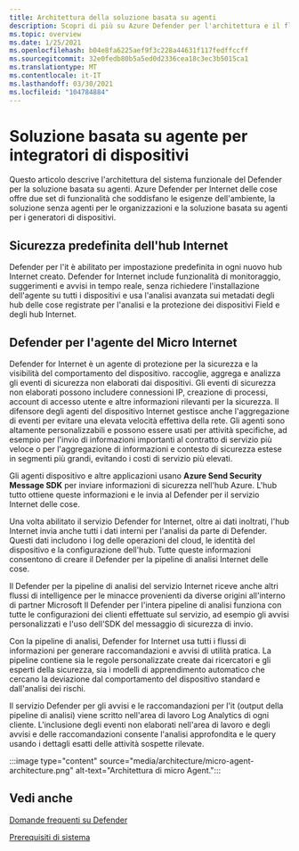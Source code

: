 ```yaml
---
title: Architettura della soluzione basata su agenti
description: Scopri di più su Azure Defender per l'architettura e il flusso di informazioni basate su agenti.
ms.topic: overview
ms.date: 1/25/2021
ms.openlocfilehash: b04e8fa6225aef9f3c228a44631f117fedffccff
ms.sourcegitcommit: 32e0fedb80b5a5ed0d2336cea18c3ec3b5015ca1
ms.translationtype: MT
ms.contentlocale: it-IT
ms.lasthandoff: 03/30/2021
ms.locfileid: "104784884"
---
```

# <a name="agent-based-solution-for-device-builders"></a>Soluzione basata su agente per integratori di dispositivi

Questo articolo descrive l'architettura del sistema funzionale del Defender per la soluzione basata su agenti. Azure Defender per Internet delle cose offre due set di funzionalità che soddisfano le esigenze dell'ambiente, la soluzione senza agenti per le organizzazioni e la soluzione basata su agenti per i generatori di dispositivi.

## <a name="iot-hub-built-in-security"></a>Sicurezza predefinita dell'hub Internet

Defender per l'it è abilitato per impostazione predefinita in ogni nuovo hub Internet creato. Defender for Internet include funzionalità di monitoraggio, suggerimenti e avvisi in tempo reale, senza richiedere l'installazione dell'agente su tutti i dispositivi e usa l'analisi avanzata sui metadati degli hub delle cose registrate per l'analisi e la protezione dei dispositivi Field e degli hub Internet. 

## <a name="defender-for-iot-micro-agent"></a>Defender per l'agente del Micro Internet 

Defender for Internet è un agente di protezione per la sicurezza e la visibilità del comportamento del dispositivo. raccoglie, aggrega e analizza gli eventi di sicurezza non elaborati dai dispositivi. Gli eventi di sicurezza non elaborati possono includere connessioni IP, creazione di processi, account di accesso utente e altre informazioni rilevanti per la sicurezza. Il difensore degli agenti del dispositivo Internet gestisce anche l'aggregazione di eventi per evitare una elevata velocità effettiva della rete. Gli agenti sono altamente personalizzabili e possono essere usati per attività specifiche, ad esempio per l'invio di informazioni importanti al contratto di servizio più veloce o per l'aggregazione di informazioni e contesto di sicurezza estese in segmenti più grandi, evitando i costi di servizio più elevati.

Gli agenti dispositivo e altre applicazioni usano **Azure Send Security Message SDK** per inviare informazioni di sicurezza nell'hub Azure. L'hub tutto ottiene queste informazioni e le invia al Defender per il servizio Internet delle cose.

Una volta abilitato il servizio Defender for Internet, oltre ai dati inoltrati, l'hub Internet invia anche tutti i dati interni per l'analisi da parte di Defender. Questi dati includono i log delle operazioni del cloud, le identità del dispositivo e la configurazione dell'hub. Tutte queste informazioni consentono di creare il Defender per la pipeline di analisi Internet delle cose.

Il Defender per la pipeline di analisi del servizio Internet riceve anche altri flussi di intelligence per le minacce provenienti da diverse origini all'interno di partner Microsoft Il Defender per l'intera pipeline di analisi funziona con tutte le configurazioni dei clienti effettuate sul servizio, ad esempio gli avvisi personalizzati e l'uso dell'SDK del messaggio di sicurezza di invio.

Con la pipeline di analisi, Defender for Internet usa tutti i flussi di informazioni per generare raccomandazioni e avvisi di utilità pratica. La pipeline contiene sia le regole personalizzate create dai ricercatori e gli esperti della sicurezza, sia i modelli di apprendimento automatico che cercano la deviazione dal comportamento del dispositivo standard e dall'analisi dei rischi.

Il servizio Defender per gli avvisi e le raccomandazioni per l'it (output della pipeline di analisi) viene scritto nell'area di lavoro Log Analytics di ogni cliente. L'inclusione degli eventi non elaborati nell'area di lavoro e degli avvisi e delle raccomandazioni consente l'analisi approfondita e le query usando i dettagli esatti delle attività sospette rilevate.

:::image type="content" source="media/architecture/micro-agent-architecture.png" alt-text="Architettura di micro Agent.":::

## <a name="see-also"></a>Vedi anche

[Domande frequenti su Defender](resources-frequently-asked-questions.md)

[Prerequisiti di sistema](quickstart-system-prerequisites.md)
